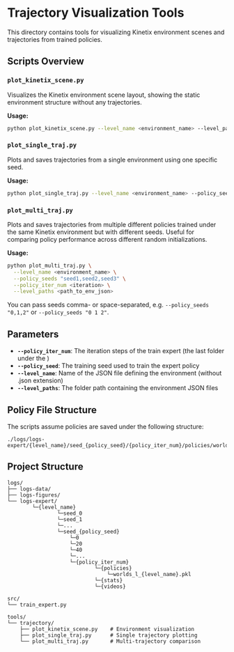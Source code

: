 # Trajectory Visualization Tools

This directory contains tools for visualizing Kinetix environment scenes and trajectories from trained policies.

## Scripts Overview

### `plot_kinetix_scene.py`
Visualizes the Kinetix environment scene layout, showing the static environment structure without any trajectories.

**Usage:**
```bash
python plot_kinetix_scene.py --level_name <environment_name> --level_paths <path_to_env_json>
```

### `plot_single_traj.py`
Plots and saves trajectories from a single environment using one specific seed.

**Usage:**
```bash
python plot_single_traj.py --level_name <environment_name> --policy_seed <seed> --policy_iter_num <iteration> --level_paths <path_to_env_json>
```

### `plot_multi_traj.py`
Plots and saves trajectories from multiple different policies trained under the same Kinetix environment but with different seeds. Useful for comparing policy performance across different random initializations.

**Usage:**
```bash
python plot_multi_traj.py \
  --level_name <environment_name> \
  --policy_seeds "seed1,seed2,seed3" \
  --policy_iter_num <iteration> \
  --level_paths <path_to_env_json>
```

You can pass seeds comma- or space-separated, e.g. `--policy_seeds "0,1,2"` or `--policy_seeds "0 1 2"`.

## Parameters

- **`--policy_iter_num`**: The iteration steps of the train expert (the last folder under the )
- **`--policy_seed`**: The training seed used to train the expert policy
- **`--level_name`**: Name of the JSON file defining the environment (without .json extension)
- **`--level_paths`**: The folder path containing the environment JSON files

## Policy File Structure

The scripts assume policies are saved under the following structure:
```
./logs/logs-expert/{level_name}/seed_{policy_seed}/{policy_iter_num}/policies/worlds_l_{level_name}.pkl
```

## Project Structure

```
logs/
├── logs-data/
├── logs-figures/  
└── logs-expert/             
        └─{level_name}
                └─seed_0
                └─seed_1
                └─...
                └─seed_{policy_seed}
                    └─0
                    └─20
                    └─40
                    └─...
                    └─{policy_iter_num}
                            └─{policies}
                                └─worlds_l_{level_name}.pkl
                            └─{stats}
                            └─{videos}
                                 
src/
└── train_expert.py     

tools/
└── trajectory/
    ├── plot_kinetix_scene.py    # Environment visualization
    ├── plot_single_traj.py      # Single trajectory plotting
    └── plot_multi_traj.py       # Multi-trajectory comparison
```
